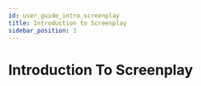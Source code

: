 ```yaml
---
id: user_guide_intro_screenplay
title: Introduction to Screenplay
sidebar_position: 1
---
```

# Introduction To Screenplay
 